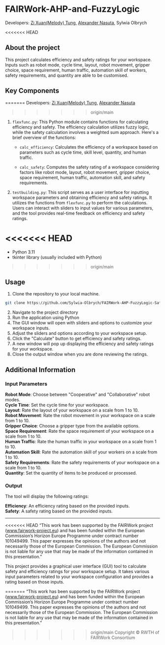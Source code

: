 # FAIRWork-AHP-and-FuzzyLogic
Developers: [Zi Xuan(Melody) Tung](https://github.com/melody-tung), [Alexander Nasuta](https://github.com/Alexander-Nasuta), Sylwia Olbrych

<<<<<<< HEAD
## About the project
This project calculates efficiency and safety ratings for your workspace.
Inputs such as robot mode, cycle time, layout, robot movement, gripper choice, space requirement, human traffic, automation skill of workers, safety requirements, and quantity are able to be customised. 

## Key Components
=======
Developers: [Zi Xuan(Melody) Tung](https://github.com/melody-tung), [Alexander Nasuta](https://github.com/Alexander-Nasuta)
>>>>>>> origin/main

1. `flexfunc.py`: This Python module contains functions for calculating efficiency and safety. The efficiency calculation utilizes fuzzy logic, while the safety calculation involves a weighted sum approach. Here's a brief overview of the functions:

   - `calc_efficiency`: Calculates the efficiency of a workspace based on parameters such as cycle time, skill level, quantity, and human traffic.

   - `calc_safety`: Computes the safety rating of a workspace considering factors like robot mode, layout, robot movement, gripper choice, space requirement, human traffic, automation skill, and safety requirements.

2. `testbuilding.py`: This script serves as a user interface for inputting workspace parameters and obtaining efficiency and safety ratings. It utilizes the functions from `flexfunc.py` to perform the calculations. Users can interact with sliders to input values for various parameters, and the tool provides real-time feedback on efficiency and safety ratings.

<<<<<<< HEAD
=======
- Python 3.11
- tkinter library (usually included with Python)
>>>>>>> origin/main

## Usage

1. Clone the repository to your local machine.

```bash
git clone https://github.com/Sylwia-Olbrych/FAIRWork-AHP-FuzzyLogic-Safety-Efficiency.git
```

2. Navigate to the project directory
3. Run the application using Python 
4. The GUI window will open with sliders and options to customize your workspace inputs.
5. Adjust the sliders and options according to your workspace setup.
6. Click the "Calculate" button to get efficiency and safety ratings.
7. A new window will pop up displaying the efficiency and safety ratings for your workspace.
8. Close the output window when you are done reviewing the ratings.

## Additional Information
### Input Parameters
**Robot Mode**: Choose between "Cooperative" and "Collaborative" robot modes.<br />
**Cycle Time**: Set the cycle time for your workspace.<br />
**Layout**: Rate the layout of your workspace on a scale from 1 to 10.<br />
**Robot Movement**: Rate the robot movement in your workspace on a scale from 1 to 10.<br />
**Gripper Choice**: Choose a gripper type from the available options.<br />
**Space Requirement**: Rate the space requirement of your workspace on a scale from 1 to 10.<br />
**Human Traffic**: Rate the human traffic in your workspace on a scale from 1 to 10.<br />
**Automation Skill**: Rate the automation skill of your workers on a scale from 1 to 10.<br />
**Safety Requirements**: Rate the safety requirements of your workspace on a scale from 1 to 10.<br />
**Quantity**: Set the quantity of items to be produced or processed.<br />

### Output
The tool will display the following ratings:<br />

**Efficiency**: An efficiency rating based on the provided inputs.<br />
**Safety**: A safety rating based on the provided inputs.<br />

***
<<<<<<< HEAD
“This work has been supported by the FAIRWork project (www.fairwork-project.eu) and has been funded within the European Commission’s Horizon Europe Programme under contract number 101049499. This paper expresses the opinions of the authors and not necessarily those of the European Commission. The European Commission is not liable for any use that may be made of the information contained in this presentation.”

This project provides a graphical user interface (GUI) tool to calculate safety and efficiency ratings for your workspace setup. It takes various input parameters related to your workspace configuration and provides a rating based on those inputs.

=======
“This work has been supported by the FAIRWork project (www.fairwork-project.eu) and has been funded within the European Commission’s Horizon Europe Programme under contract number 101049499. This paper expresses the opinions of the authors and not necessarily those of the European Commission. The European Commission is not liable for any use that may be made of the information contained in this presentation.”<br />
>>>>>>> origin/main
Copyright © RWTH of FAIRWork Consortium

